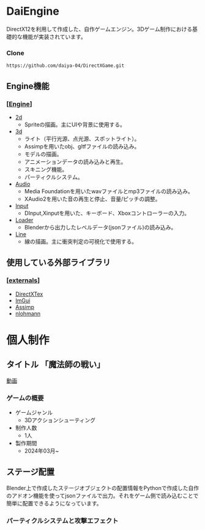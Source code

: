 # DaiEngine
DirectX12を利用して作成した、自作ゲームエンジン。3Dゲーム制作における基礎的な機能が実装されています。

### Clone
```
https://github.com/daiya-04/DirectXGame.git
```

## Engine機能
### [[Engine](https://github.com/daiya-04/DirectXGame/tree/master/DirectXGame/Engine)]
 - [2d](https://github.com/daiya-04/DirectXGame/tree/master/DirectXGame/Engine/2d)
   - Spriteの描画。主にUIや背景に使用する。
 - [3d](https://github.com/daiya-04/DirectXGame/tree/master/DirectXGame/Engine/3d)
   - ライト（平行光源、点光源、スポットライト）。
   - Assimpを用いたobj、gltfファイルの読み込み。
   - モデルの描画。
   - アニメーションデータの読み込みと再生。
   - スキニング機能。
   - パーティクルシステム。
 - [Audio](https://github.com/daiya-04/DirectXGame/tree/master/DirectXGame/Engine/Audio)
   - Media Foundationを用いたwavファイルとmp3ファイルの読み込み。
   - XAudio2を用いた音の再生と停止、音量/ピッチの調整。
 - [Input](https://github.com/daiya-04/DirectXGame/tree/master/DirectXGame/Engine/Input)
   - DInput,Xinputを用いた、キーボード、Xboxコントローラーの入力。
 - [Loader](https://github.com/daiya-04/DirectXGame/tree/master/DirectXGame/Engine/Loader)
   - Blenderから出力したレベルデータ(jsonファイル)の読み込み。
 - [Line](https://github.com/daiya-04/DirectXGame/tree/master/DirectXGame/Engine/Line)
   - 線の描画。主に衝突判定の可視化で使用する。


## 使用している外部ライブラリ
### [[externals](https://github.com/daiya-04/DirectXGame/tree/master/DirectXGame/externals)]
 - [DirectXTex](https://github.com/microsoft/DirectXTex)
 - [ImGui](https://github.com/ocornut/imgui)
 - [Assimp](https://github.com/assimp/assimp)
 - [nlohmann](https://github.com/nlohmann/json)

# 個人制作

## タイトル 「魔法師の戦い」

[動画](https://youtu.be/fDO03_xzYW8)

### ゲームの概要

 - ゲームジャンル
   - 3Dアクションシューティング
 - 制作人数
   - 1人
 - 製作期間
   - 2024年03月~

## ステージ配置
Blender上で作成したステージオブジェクトの配置情報をPythonで作成した自作のアドオン機能を使ってjsonファイルで出力。それをゲーム側で読み込むことで簡単に配置できるようになっています。


### パーティクルシステムと攻撃エフェクト




